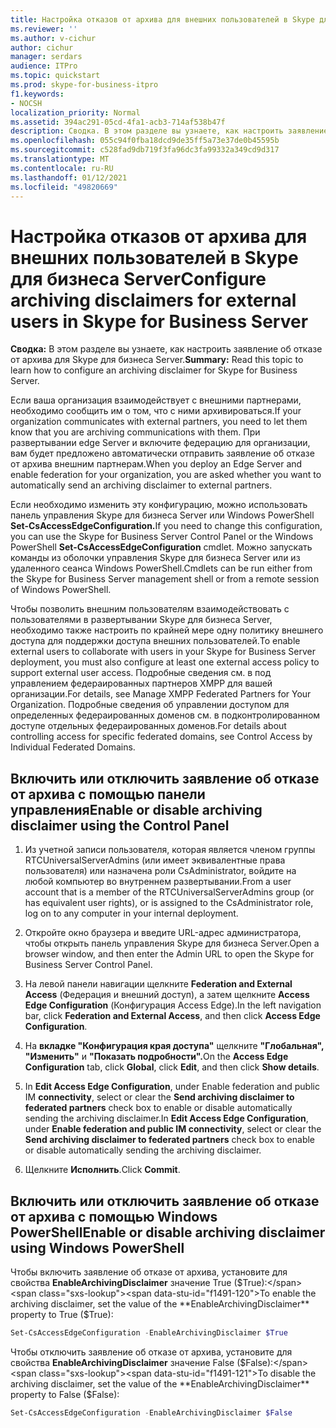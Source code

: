 ```yaml
---
title: Настройка отказов от архива для внешних пользователей в Skype для бизнеса Server
ms.reviewer: ''
ms.author: v-cichur
author: cichur
manager: serdars
audience: ITPro
ms.topic: quickstart
ms.prod: skype-for-business-itpro
f1.keywords:
- NOCSH
localization_priority: Normal
ms.assetid: 394ac291-05cd-4fa1-acb3-714af538b47f
description: Сводка. В этом разделе вы узнаете, как настроить заявление об отказе от архива для Skype для бизнеса Server.
ms.openlocfilehash: 055c94f0fba18dcd9de35ff5a73e37de0b45595b
ms.sourcegitcommit: c528fad9db719f3fa96dc3fa99332a349cd9d317
ms.translationtype: MT
ms.contentlocale: ru-RU
ms.lasthandoff: 01/12/2021
ms.locfileid: "49820669"
---
```

# <a name="configure-archiving-disclaimers-for-external-users-in-skype-for-business-server"></a><span data-ttu-id="f1491-103">Настройка отказов от архива для внешних пользователей в Skype для бизнеса Server</span><span class="sxs-lookup"><span data-stu-id="f1491-103">Configure archiving disclaimers for external users in Skype for Business Server</span></span>
 
<span data-ttu-id="f1491-104">**Сводка:** В этом разделе вы узнаете, как настроить заявление об отказе от архива для Skype для бизнеса Server.</span><span class="sxs-lookup"><span data-stu-id="f1491-104">**Summary:** Read this topic to learn how to configure an archiving disclaimer for Skype for Business Server.</span></span>
  
<span data-ttu-id="f1491-105">Если ваша организация взаимодействует с внешними партнерами, необходимо сообщить им о том, что с ними архивироваться.</span><span class="sxs-lookup"><span data-stu-id="f1491-105">If your organization communicates with external partners, you need to let them know that you are archiving communications with them.</span></span> <span data-ttu-id="f1491-106">При развертывании edge Server и включите федерацию для организации, вам будет предложено автоматически отправить заявление об отказе от архива внешним партнерам.</span><span class="sxs-lookup"><span data-stu-id="f1491-106">When you deploy an Edge Server and enable federation for your organization, you are asked whether you want to automatically send an archiving disclaimer to external partners.</span></span> 
  
<span data-ttu-id="f1491-107">Если необходимо изменить эту конфигурацию, можно использовать панель управления Skype для бизнеса Server или Windows PowerShell **Set-CsAccessEdgeConfiguration.**</span><span class="sxs-lookup"><span data-stu-id="f1491-107">If you need to change this configuration, you can use the Skype for Business Server Control Panel or the Windows PowerShell **Set-CsAccessEdgeConfiguration** cmdlet.</span></span> <span data-ttu-id="f1491-108">Можно запускать команды из оболочки управления Skype для бизнеса Server или из удаленного сеанса Windows PowerShell.</span><span class="sxs-lookup"><span data-stu-id="f1491-108">Cmdlets can be run either from the Skype for Business Server management shell or from a remote session of Windows PowerShell.</span></span>
  
<span data-ttu-id="f1491-109">Чтобы позволить внешним пользователям взаимодействовать с пользователями в развертывании Skype для бизнеса Server, необходимо также настроить по крайней мере одну политику внешнего доступа для поддержки доступа внешних пользователей.</span><span class="sxs-lookup"><span data-stu-id="f1491-109">To enable external users to collaborate with users in your Skype for Business Server deployment, you must also configure at least one external access policy to support external user access.</span></span> <span data-ttu-id="f1491-110">Подробные сведения см. в под управлением федераированных партнеров XMPP для вашей организации.</span><span class="sxs-lookup"><span data-stu-id="f1491-110">For details, see Manage XMPP Federated Partners for Your Organization.</span></span> <span data-ttu-id="f1491-111">Подробные сведения об управлении доступом для определенных федераированных доменов см. в подконтролированном доступе отдельных федераированных доменов.</span><span class="sxs-lookup"><span data-stu-id="f1491-111">For details about controlling access for specific federated domains, see Control Access by Individual Federated Domains.</span></span>
  
## <a name="enable-or-disable-archiving-disclaimer-using-the-control-panel"></a><span data-ttu-id="f1491-112">Включить или отключить заявление об отказе от архива с помощью панели управления</span><span class="sxs-lookup"><span data-stu-id="f1491-112">Enable or disable archiving disclaimer using the Control Panel</span></span>

1. <span data-ttu-id="f1491-113">Из учетной записи пользователя, которая является членом группы RTCUniversalServerAdmins (или имеет эквивалентные права пользователя) или назначена роли CsAdministrator, войдите на любой компьютер во внутреннем развертывании.</span><span class="sxs-lookup"><span data-stu-id="f1491-113">From a user account that is a member of the RTCUniversalServerAdmins group (or has equivalent user rights), or is assigned to the CsAdministrator role, log on to any computer in your internal deployment.</span></span>
    
2. <span data-ttu-id="f1491-114">Откройте окно браузера и введите URL-адрес администратора, чтобы открыть панель управления Skype для бизнеса Server.</span><span class="sxs-lookup"><span data-stu-id="f1491-114">Open a browser window, and then enter the Admin URL to open the Skype for Business Server Control Panel.</span></span> 
    
3. <span data-ttu-id="f1491-115">На левой панели навигации щелкните **Federation and External Access** (Федерация и внешний доступ), а затем щелкните **Access Edge Configuration** (Конфигурация Access Edge).</span><span class="sxs-lookup"><span data-stu-id="f1491-115">In the left navigation bar, click **Federation and External Access**, and then click **Access Edge Configuration**.</span></span>
    
4. <span data-ttu-id="f1491-116">На **вкладке "Конфигурация края доступа"** щелкните **"Глобальная",** **"Изменить"** и **"Показать подробности".**</span><span class="sxs-lookup"><span data-stu-id="f1491-116">On the **Access Edge Configuration** tab, click **Global**, click **Edit**, and then click **Show details**.</span></span>
    
5. <span data-ttu-id="f1491-117">In **Edit Access Edge Configuration**, under Enable federation and public IM **connectivity**, select or clear the **Send archiving disclaimer to federated partners** check box to enable or disable automatically sending the archiving disclaimer.</span><span class="sxs-lookup"><span data-stu-id="f1491-117">In **Edit Access Edge Configuration**, under **Enable federation and public IM connectivity**, select or clear the **Send archiving disclaimer to federated partners** check box to enable or disable automatically sending the archiving disclaimer.</span></span>
    
6. <span data-ttu-id="f1491-118">Щелкните **Исполнить**.</span><span class="sxs-lookup"><span data-stu-id="f1491-118">Click **Commit**.</span></span>
    
## <a name="enable-or-disable-archiving-disclaimer-using-windows-powershell"></a><span data-ttu-id="f1491-119">Включить или отключить заявление об отказе от архива с помощью Windows PowerShell</span><span class="sxs-lookup"><span data-stu-id="f1491-119">Enable or disable archiving disclaimer using Windows PowerShell</span></span>

<span data-ttu-id="f1491-120">Чтобы включить заявление об отказе от архива, установите для свойства **EnableArchivingDisclaimer** значение True ($True):</span><span class="sxs-lookup"><span data-stu-id="f1491-120">To enable the archiving disclaimer, set the value of the **EnableArchivingDisclaimer** property to True ($True):</span></span>
  
```powershell
Set-CsAccessEdgeConfiguration -EnableArchivingDisclaimer $True
```

<span data-ttu-id="f1491-121">Чтобы отключить заявление об отказе от архива, установите для свойства **EnableArchivingDisclaimer** значение False ($False):</span><span class="sxs-lookup"><span data-stu-id="f1491-121">To disable the archiving disclaimer, set the value of the **EnableArchivingDisclaimer** property to False ($False):</span></span>
  
```powershell
Set-CsAccessEdgeConfiguration -EnableArchivingDisclaimer $False
```


